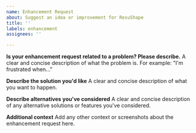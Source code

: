 ```yaml
---
name: Enhancement Request
about: Suggest an idea or improvement for ResuShape
title: ''
labels: enhancement
assignees: ''

---
```


**Is your enhancement request related to a problem? Please describe.**
A clear and concise description of what the problem is. For example: "I'm frustrated when..."

**Describe the solution you'd like**
A clear and concise description of what you want to happen.

**Describe alternatives you've considered**
A clear and concise description of any alternative solutions or features you've considered.

**Additional context**
Add any other context or screenshots about the enhancement request here.